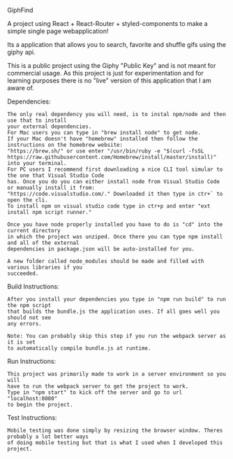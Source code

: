 GiphFind

A project using React + React-Router + styled-components to make a simple single page webapplication!

Its a application that allows you to search, favorite and shuffle gifs using the giphy api.

This is a public project using the Giphy "Public Key" and is not meant for commercial usage.
As this project is just for experimentation and for learning purposes there is no "live" 
version of this application that I am aware of.

Dependencies:

    The only real dependency you will need, is to instal npm/node and then use that to install
    your external dependencies. 
    For Mac users you can type in "brew install node" to get node.
    If your Mac doesn't have "homebrew" installed then follow the instructions on the homebrew website:
    "https://brew.sh/" or use enter "/usr/bin/ruby -e "$(curl -fsSL https://raw.githubusercontent.com/Homebrew/install/master/install)"
    into your terminal.
    For PC users I recommend first downloading a nice CLI tool simular to the one that Visual Studio Code
    has. Once you do you can either install node from Visual Studio Code or manually install it from:
    "https://code.visualstudio.com/." Downloaded it then type in ctr+` to open the cli. 
    To install npm on visual studio code type in ctr+p and enter "ext install npm script runner."

    Once you have node properly installed you have to do is "cd" into the current directory
    in which the project was unziped. Once there you can type npm install and all of the external
    dependencies in package.json will be auto-installed for you.

    A new folder called node_modules should be made and filled with various libraries if you 
    succeeded.
    
Build Instructions:
    
    After you install your dependencies you type in "npm run build" to run the npm script 
    that builds the bundle.js the application uses. If all goes well you should not see
    any errors.

    Note: You can probably skip this step if you run the webpack server as it is set
    to automatically compile bundle.js at runtime.

Run Instructions:
    
    This project was primarily made to work in a server environment so you will
    have to run the webpack server to get the project to work.
    Type in "npm start" to kick off the server and go to url "localhost:8080"
    to begin the project.

Test Instructions:

    Mobile testing was done simply by resizing the browser window. Theres probably a lot better ways 
    of doing mobile testing but that is what I used when I developed this project.
